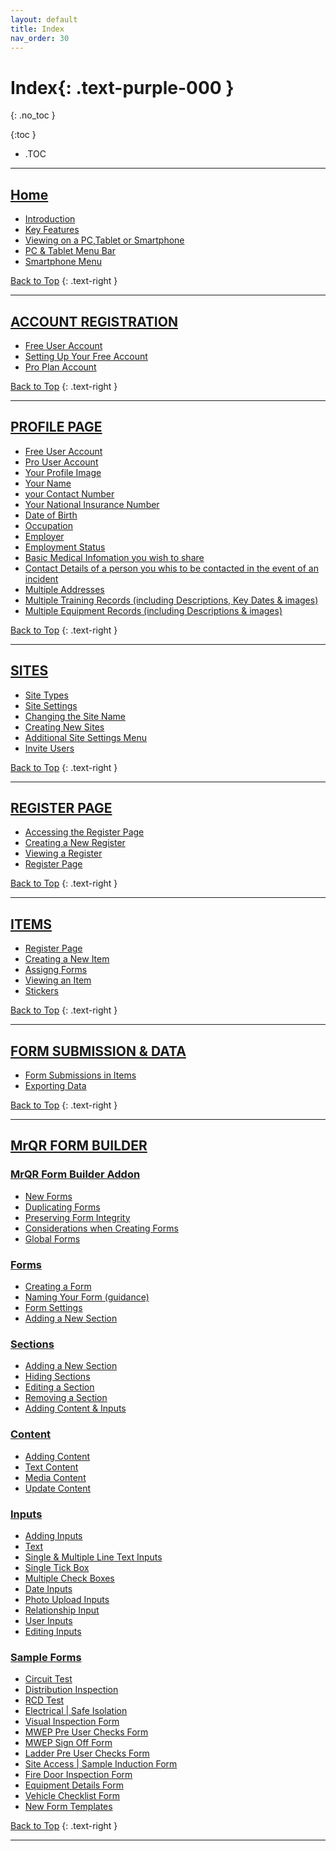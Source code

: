 ```yaml
---
layout: default
title: Index
nav_order: 30
---
```


<html>
<head>
<style>
.button {
  padding: 5px 12px;
  text-align: center;
  text-decoration: none;
  display: inline-block;
  font-size: 9px;
  margin: 4px 2px;
  cursor: pointer; }
.button1 {background-color: #555555;} /* Black */
.button2 {background-color: white;}
.button1 {color: white;}
.button2 {color: grey;}
.button1 {border: none;}
.button2 {border: 1px solid grey}
.button1 {border-radius: 5px;}
.button2 {border-radius: 5px;}
</style>
</head>
</html>

# **Index**{: .text-purple-000 }
{: .no_toc }

{:toc }
- .TOC

___

## [Home](https://docs.mrqr.me/)

* [Introduction](https://docs.mrqr.me/#introduction)
* [Key Features](https://docs.mrqr.me/#key-features)
* [Viewing on a PC,Tablet or Smartphone](https://docs.mrqr.me/#viewing-on-a-pctablet-or-smartphone)
* [PC & Tablet Menu Bar](https://docs.mrqr.me/#pc--tablet-menu-bar)
* [Smartphone Menu](https://docs.mrqr.me/#smartphone-menu)

[Back to Top](https://docs.mrqr.me/registers/)
{: .text-right }
___

##  [ACCOUNT REGISTRATION](https://docs.mrqr.me/registration/)

* [Free User Account](https://docs.mrqr.me/registration/#free-user-account)
* [Setting Up Your Free Account](https://docs.mrqr.me/registration/#setting-up-your-free-account)
* [Pro Plan Account](https://docs.mrqr.me/registration/#pro-plan-account)

[Back to Top](https://docs.mrqr.me/registers/)
{: .text-right }
___

## [PROFILE PAGE](https://docs.mrqr.me/profile/)

* [Free User Account](https://docs.mrqr.me/profile/#free-user-account)
* [Pro User Account](https://docs.mrqr.me/profile/#pro-user-account)
* [Your Profile Image](https://docs.mrqr.me/profile/#your-profile-image)
* [Your Name](https://docs.mrqr.me/profile/#your-name)
* [your Contact Number](https://docs.mrqr.me/profile/#your-contact-number)
* [Your National Insurance Number](https://docs.mrqr.me/profile/#your-national-insurance-number)
* [Date of Birth](https://docs.mrqr.me/profile/#date-of-birth)
* [Occupation](https://docs.mrqr.me/profile/#occupation)
* [Employer](https://docs.mrqr.me/profile/#employer)
* [Employment Status](https://docs.mrqr.me/profile/#employment-status)
* [Basic Medical Infomation you wish to share](https://docs.mrqr.me/profile/#basic-medical-infomation-you-wish-to-share)
* [Contact Details of a person you whis to be contacted in the event of an incident](https://docs.mrqr.me/profile/#contact-details-of-a-person-you-whis-to-be-contacted-in-the-event-of-an-incident)
* [Multiple Addresses](https://docs.mrqr.me/profile/#multiple-addresses)
* [Multiple Training Records (including Descriptions, Key Dates & images)](https://docs.mrqr.me/profile/#multiple-training-records-including-descriptions-key-dates--images)
* [Multiple Equipment Records (including Descriptions & images)](https://docs.mrqr.me/profile/#multiple-equipment-records-including-descriptions--images)

[Back to Top](https://docs.mrqr.me/registers/)
{: .text-right }
___

## [SITES](https://docs.mrqr.me/sites/) 

* [Site Types](https://docs.mrqr.me/sites/#site-types)
* [Site Settings](https://docs.mrqr.me/sites/#site-settings)
* [Changing the Site Name](https://docs.mrqr.me/sites/#changing-the-site-name)
* [Creating New Sites](https://docs.mrqr.me/sites/#creating-new-sites)
* [Additional Site Settings Menu](https://docs.mrqr.me/sites/#additional-site-settings-menu)
* [Invite Users](https://docs.mrqr.me/sites/#invite-users)

[Back to Top](https://docs.mrqr.me/registers/)
{: .text-right }
___

## [REGISTER PAGE](https://docs.mrqr.me/registers/)

* [Accessing the Register Page](https://docs.mrqr.me/registers/#accessing-the-register-page)
* [Creating a New Register](https://docs.mrqr.me/registers/#creating-a-new-register)
* [Viewing a Register](https://docs.mrqr.me/registers/#viewing-a-register)
* [Register Page](https://docs.mrqr.me/registers/#register-page-1)

[Back to Top](https://docs.mrqr.me/registers/)
{: .text-right }
___

## [ITEMS](https://docs.mrqr.me/assets/)

* [Register Page](https://docs.mrqr.me/assets/#register-page)
* [Creating a New Item](https://docs.mrqr.me/assets/#creating-a-new-item)
* [Assigng Forms](https://docs.mrqr.me/assets/#assigng-forms)
* [Viewing an Item](https://docs.mrqr.me/assets/#viewing-an-item)
* [Stickers](https://docs.mrqr.me/assets/#stickers)

[Back to Top](https://docs.mrqr.me/registers/)
{: .text-right }
___

## [FORM SUBMISSION & DATA](https://docs.mrqr.me/Submission/)

* [Form Submissions in Items](https://docs.mrqr.me/Submission/#form-submissions-in-items)
* [Exporting Data](https://docs.mrqr.me/Submission/#exporting-data)

[Back to Top](https://docs.mrqr.me/registers/)
{: .text-right }
___

## [MrQR FORM BUILDER](https://docs.mrqr.me/docs/FormBuilder)

### [MrQR Form Builder Addon](https://docs.mrqr.me/docs/FormBuilder)
* [New Forms](https://docs.mrqr.me/docs/FormBuilder#new-forms)
* [Duplicating Forms](https://docs.mrqr.me/docs/FormBuilder#duplicating-forms)
* [Preserving Form Integrity](https://docs.mrqr.me/docs/FormBuilder#preserving-form-integrity)
* [Considerations when Creating Forms](https://docs.mrqr.me/docs/FormBuilder#considerations-when-creating-forms)
* [Global Forms](https://docs.mrqr.me/docs/FormBuilder#global-forms)

### [Forms](https://docs.mrqr.me/FormBuilder/Create/)
* [Creating a Form](https://docs.mrqr.me/FormBuilder/Create/#creating-a-form)
* [Naming Your Form (guidance)](https://docs.mrqr.me/FormBuilder/Create/#naming-your-form-guidance)
* [Form Settings](https://docs.mrqr.me/FormBuilder/Create/#form-settings)
* [Adding a New Section](https://docs.mrqr.me/FormBuilder/Create/#adding-a-new-section)

### [Sections](https://docs.mrqr.me/FormBuilder/Section/)
* [Adding a New Section](https://docs.mrqr.me/FormBuilder/Section/#adding-a-new-section)
* [Hiding Sections](https://docs.mrqr.me/FormBuilder/Section/#hiding-sections)
* [Editing a Section](https://docs.mrqr.me/FormBuilder/Section/#editing-a-section)
* [Removing a Section](https://docs.mrqr.me/FormBuilder/Section/#removing-a-section)
* [Adding Content & Inputs](https://docs.mrqr.me/FormBuilder/Section/#adding-content--inputs)

### [Content](https://docs.mrqr.me/FormBuilder/Content/)
* [Adding Content](https://docs.mrqr.me/FormBuilder/Content/#adding-content)
* [Text Content](https://docs.mrqr.me/FormBuilder/Content/#text-content)
* [Media Content](https://docs.mrqr.me/FormBuilder/Content/#media-content)
* [Update Content](https://docs.mrqr.me/FormBuilder/Content/#update-content)
  
### [Inputs](https://docs.mrqr.me/FormBuilder/Data_Inputs/)
* [Adding Inputs](https://docs.mrqr.me/FormBuilder/Data_Inputs/#adding-inputs)
* [Text](https://docs.mrqr.me/FormBuilder/Data_Inputs/#text)
* [Single & Multiple Line Text Inputs](https://docs.mrqr.me/FormBuilder/Data_Inputs/#single--multiple-line-text-inputs)
* [Single Tick Box](https://docs.mrqr.me/FormBuilder/Data_Inputs/#single-tick-box)
* [Multiple Check Boxes](https://docs.mrqr.me/FormBuilder/Data_Inputs/#multiple-check-boxes)
* [Date Inputs](https://docs.mrqr.me/FormBuilder/Data_Inputs/#date-inputs)
* [Photo Upload Inputs](https://docs.mrqr.me/FormBuilder/Data_Inputs/#photo-upload-inputs)
* [Relationship Input](https://docs.mrqr.me/FormBuilder/Data_Inputs/#relationship-input)
* [User Inputs](https://docs.mrqr.me/FormBuilder/Data_Inputs/#user-inputs)
* [Editing Inputs](https://docs.mrqr.me/FormBuilder/Data_Inputs/#editing-inputs)

### [Sample Forms](https://docs.mrqr.me/FormBuilder/SampleForms/)
* [Circuit Test](https://docs.mrqr.me/FormBuilder/SampleForms/#circuit-test)
* [Distribution Inspection](https://docs.mrqr.me/FormBuilder/SampleForms/#distribution-inspection)
* [RCD Test](https://docs.mrqr.me/FormBuilder/SampleForms/#rcd-test)
* [Electrical | Safe Isolation](https://docs.mrqr.me/FormBuilder/SampleForms/#electrical--safe-isolation)
* [Visual Inspection Form](https://docs.mrqr.me/FormBuilder/SampleForms/#visual-inspection-form)
* [MWEP Pre User Checks Form](https://docs.mrqr.me/FormBuilder/SampleForms/#mwep-pre-user-checks-form)
* [MWEP Sign Off Form](https://docs.mrqr.me/FormBuilder/SampleForms/#mwep-sign-off-form)
* [Ladder Pre User Checks Form](https://docs.mrqr.me/FormBuilder/SampleForms/#ladder-pre-user-checks-form)
* [Site Access | Sample Induction Form](https://docs.mrqr.me/FormBuilder/SampleForms/#site-access--sample-induction-form)
* [Fire Door Inspection Form](https://docs.mrqr.me/FormBuilder/SampleForms/#fire-door-inspection-form)
* [Equipment Details Form](https://docs.mrqr.me/FormBuilder/SampleForms/#equipment-details-form)
* [Vehicle Checklist Form](https://docs.mrqr.me/FormBuilder/SampleForms/#vehicle-checklist-form)
* [New Form Templates](https://docs.mrqr.me/FormBuilder/SampleForms/#new-form-templates)

[Back to Top](https://docs.mrqr.me/registers/)
{: .text-right }
___
